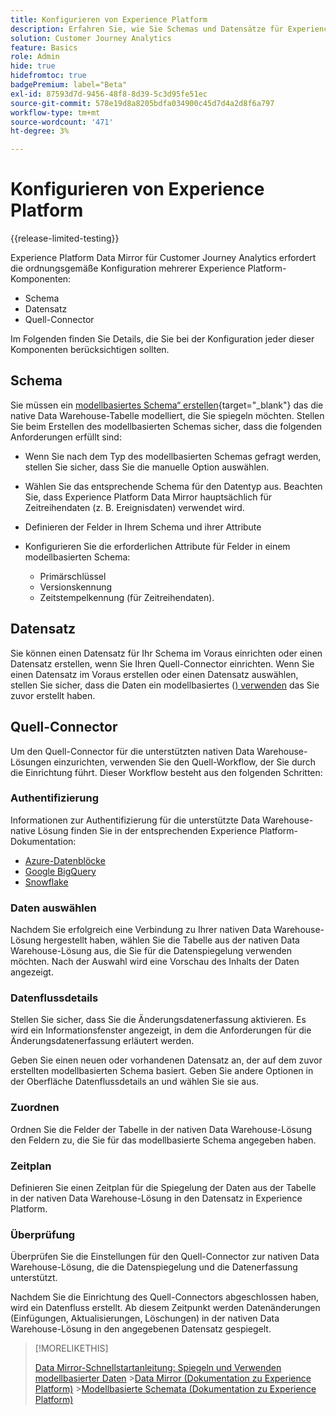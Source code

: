 ```yaml
---
title: Konfigurieren von Experience Platform
description: Erfahren Sie, wie Sie Schemas und Datensätze für Experience Platform Data Mirror für Customer Journey Analytics konfigurieren
solution: Customer Journey Analytics
feature: Basics
role: Admin
hide: true
hidefromtoc: true
badgePremium: label="Beta"
exl-id: 87593d7d-9456-48f8-8d39-5c3d95fe51ec
source-git-commit: 578e19d8a8205bdfa034900c45d7d4a2d8f6a797
workflow-type: tm+mt
source-wordcount: '471'
ht-degree: 3%

---
```


# Konfigurieren von Experience Platform

{{release-limited-testing}}

Experience Platform Data Mirror für Customer Journey Analytics erfordert die ordnungsgemäße Konfiguration mehrerer Experience Platform-Komponenten:

* Schema
* Datensatz
* Quell-Connector

Im Folgenden finden Sie Details, die Sie bei der Konfiguration jeder dieser Komponenten berücksichtigen sollten.

## Schema

Sie müssen ein [modellbasiertes Schema“ erstellen](https://experienceleague.adobe.com/de/docs/experience-platform/xdm/schema/model-based){target="_blank"} das die native Data Warehouse-Tabelle modelliert, die Sie spiegeln möchten. Stellen Sie beim Erstellen des modellbasierten Schemas sicher, dass die folgenden Anforderungen erfüllt sind:

* Wenn Sie nach dem Typ des modellbasierten Schemas gefragt werden, stellen Sie sicher, dass Sie die manuelle Option auswählen.
* Wählen Sie das entsprechende Schema für den Datentyp aus. Beachten Sie, dass Experience Platform Data Mirror hauptsächlich für Zeitreihendaten (z. B. Ereignisdaten) verwendet wird.

* Definieren der Felder in Ihrem Schema und ihrer Attribute
* Konfigurieren Sie die erforderlichen Attribute für Felder in einem modellbasierten Schema:

   * Primärschlüssel
   * Versionskennung
   * Zeitstempelkennung (für Zeitreihendaten).

## Datensatz

Sie können einen Datensatz für Ihr Schema im Voraus einrichten oder einen Datensatz erstellen, wenn Sie Ihren Quell-Connector einrichten.
Wenn Sie einen Datensatz im Voraus erstellen oder einen Datensatz auswählen, stellen Sie sicher, dass die Daten ein modellbasiertes ([) verwenden](#schema) das Sie zuvor erstellt haben.


## Quell-Connector

Um den Quell-Connector für die unterstützten nativen Data Warehouse-Lösungen einzurichten, verwenden Sie den Quell-Workflow, der Sie durch die Einrichtung führt. Dieser Workflow besteht aus den folgenden Schritten:

### Authentifizierung

Informationen zur Authentifizierung für die unterstützte Data Warehouse-native Lösung finden Sie in der entsprechenden Experience Platform-Dokumentation:

* [Azure-Datenblöcke](https://experienceleague.adobe.com/de/docs/experience-platform/sources/connectors/databases/databricks)
* [Google BigQuery](https://experienceleague.adobe.com/de/docs/experience-platform/sources/connectors/databases/bigquery)
* [Snowflake](https://experienceleague.adobe.com/de/docs/experience-platform/sources/connectors/databases/snowflake)


### Daten auswählen

Nachdem Sie erfolgreich eine Verbindung zu Ihrer nativen Data Warehouse-Lösung hergestellt haben, wählen Sie die Tabelle aus der nativen Data Warehouse-Lösung aus, die Sie für die Datenspiegelung verwenden möchten. Nach der Auswahl wird eine Vorschau des Inhalts der Daten angezeigt.


### Datenflussdetails

Stellen Sie sicher, dass Sie die Änderungsdatenerfassung aktivieren. Es wird ein Informationsfenster angezeigt, in dem die Anforderungen für die Änderungsdatenerfassung erläutert werden.

Geben Sie einen neuen oder vorhandenen Datensatz an, der auf dem zuvor erstellten modellbasierten Schema basiert. Geben Sie andere Optionen in der Oberfläche Datenflussdetails an und wählen Sie sie aus.


### Zuordnen

Ordnen Sie die Felder der Tabelle in der nativen Data Warehouse-Lösung den Feldern zu, die Sie für das modellbasierte Schema angegeben haben.


### Zeitplan

Definieren Sie einen Zeitplan für die Spiegelung der Daten aus der Tabelle in der nativen Data Warehouse-Lösung in den Datensatz in Experience Platform.


### Überprüfung

Überprüfen Sie die Einstellungen für den Quell-Connector zur nativen Data Warehouse-Lösung, die die Datenspiegelung und die Datenerfassung unterstützt.


Nachdem Sie die Einrichtung des Quell-Connectors abgeschlossen haben, wird ein Datenfluss erstellt. Ab diesem Zeitpunkt werden Datenänderungen (Einfügungen, Aktualisierungen, Löschungen) in der nativen Data Warehouse-Lösung in den angegebenen Datensatz gespiegelt.


>[!MORELIKETHIS]
>
>[Data Mirror-Schnellstartanleitung: Spiegeln und Verwenden modellbasierter Daten](model-based.md)
>&#x200B;>[Data Mirror (Dokumentation zu Experience Platform)](https://experienceleague.adobe.com/de/docs/experience-platform/xdm/data-mirror/overview)
>&#x200B;>[Modellbasierte Schemata (Dokumentation zu Experience Platform)](https://experienceleague.adobe.com/de/docs/experience-platform/xdm/schema/model-based)
